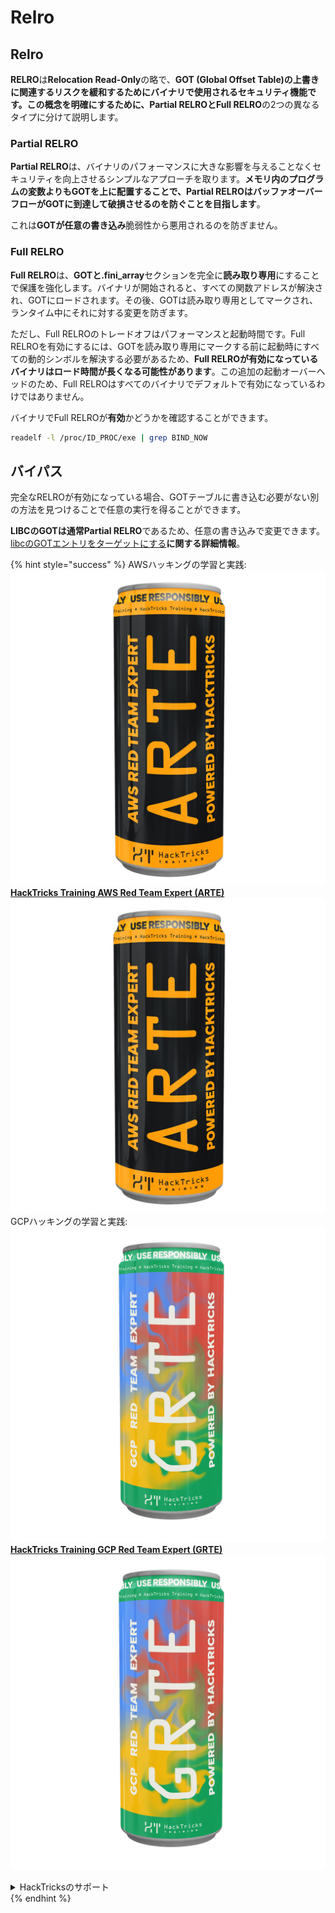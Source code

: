 # Relro

## Relro

**RELRO**は**Relocation Read-Only**の略で、**GOT (Global Offset Table)**の上書きに関連するリスクを緩和するためにバイナリで使用されるセキュリティ機能です。この概念を明確にするために、**Partial RELRO**と**Full RELRO**の2つの異なるタイプに分けて説明します。

### **Partial RELRO**

**Partial RELRO**は、バイナリのパフォーマンスに大きな影響を与えることなくセキュリティを向上させるシンプルなアプローチを取ります。**メモリ内のプログラムの変数よりもGOTを上に配置することで、Partial RELROはバッファオーバーフローがGOTに到達して破損させるのを防ぐことを目指します**。

これは**GOTが任意の書き込み**脆弱性から悪用されるのを防ぎません。

### **Full RELRO**

**Full RELRO**は、**GOTと.fini\_array**セクションを完全に**読み取り専用**にすることで保護を強化します。バイナリが開始されると、すべての関数アドレスが解決され、GOTにロードされます。その後、GOTは読み取り専用としてマークされ、ランタイム中にそれに対する変更を防ぎます。

ただし、Full RELROのトレードオフはパフォーマンスと起動時間です。Full RELROを有効にするには、GOTを読み取り専用にマークする前に起動時にすべての動的シンボルを解決する必要があるため、**Full RELROが有効になっているバイナリはロード時間が長くなる可能性があります**。この追加の起動オーバーヘッドのため、Full RELROはすべてのバイナリでデフォルトで有効になっているわけではありません。

バイナリでFull RELROが**有効**かどうかを確認することができます。
```bash
readelf -l /proc/ID_PROC/exe | grep BIND_NOW
```
## バイパス

完全なRELROが有効になっている場合、GOTテーブルに書き込む必要がない別の方法を見つけることで任意の実行を得ることができます。

**LIBCのGOTは通常Partial RELRO**であるため、任意の書き込みで変更できます。[libcのGOTエントリをターゲットにする](https://github.com/nobodyisnobody/docs/blob/main/code.execution.on.last.libc/README.md#1---targetting-libc-got-entries)**に関する詳細情報**。

{% hint style="success" %}
AWSハッキングの学習と実践:<img src="/.gitbook/assets/arte.png" alt="" data-size="line">[**HackTricks Training AWS Red Team Expert (ARTE)**](https://training.hacktricks.xyz/courses/arte)<img src="/.gitbook/assets/arte.png" alt="" data-size="line">\
GCPハッキングの学習と実践: <img src="/.gitbook/assets/grte.png" alt="" data-size="line">[**HackTricks Training GCP Red Team Expert (GRTE)**<img src="/.gitbook/assets/grte.png" alt="" data-size="line">](https://training.hacktricks.xyz/courses/grte)

<details>

<summary>HackTricksのサポート</summary>

* [**購読プラン**](https://github.com/sponsors/carlospolop)をチェック！
* 💬 [**Discordグループ**](https://discord.gg/hRep4RUj7f)に参加するか、[**telegramグループ**](https://t.me/peass)に参加するか、**Twitter** 🐦 [**@hacktricks\_live**](https://twitter.com/hacktricks\_live)**をフォロー**してください。
* **HackTricks**と**HackTricks Cloud**のGitHubリポジトリにPRを提出してハッキングトリックを共有してください。

</details>
{% endhint %}
